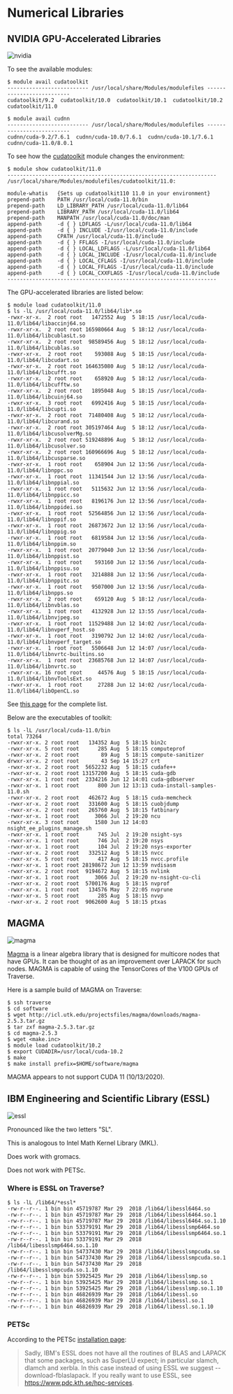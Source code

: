 # Numerical Libraries

## NVIDIA GPU-Accelerated Libraries

![nvidia](https://static.nvidiagrid.net/ngc/containers/cuda-logo-light.png)

To see the available modules:

```
$ module avail cudatoolkit
-------------------------- /usr/local/share/Modules/modulefiles --------------------------
cudatoolkit/9.2  cudatoolkit/10.0  cudatoolkit/10.1  cudatoolkit/10.2  cudatoolkit/11.0 

$ module avail cudnn
-------------------------- /usr/local/share/Modules/modulefiles --------------------------
cudnn/cuda-9.2/7.6.1  cudnn/cuda-10.0/7.6.1  cudnn/cuda-10.1/7.6.1  cudnn/cuda-11.0/8.0.1 
```

To see how the [cudatoolkit](https://developer.nvidia.com/cuda-toolkit) module changes the environment:

```
$ module show cudatoolkit/11.0 
-------------------------------------------------------------------
/usr/local/share/Modules/modulefiles/cudatoolkit/11.0:

module-whatis   {Sets up cudatoolkit110 11.0 in your environment}
prepend-path    PATH /usr/local/cuda-11.0/bin
prepend-path    LD_LIBRARY_PATH /usr/local/cuda-11.0/lib64
prepend-path    LIBRARY_PATH /usr/local/cuda-11.0/lib64
prepend-path    MANPATH /usr/local/cuda-11.0/doc/man
append-path     -d { } LDFLAGS -L/usr/local/cuda-11.0/lib64
append-path     -d { } INCLUDE -I/usr/local/cuda-11.0/include
append-path     CPATH /usr/local/cuda-11.0/include
append-path     -d { } FFLAGS -I/usr/local/cuda-11.0/include
append-path     -d { } LOCAL_LDFLAGS -L/usr/local/cuda-11.0/lib64
append-path     -d { } LOCAL_INCLUDE -I/usr/local/cuda-11.0/include
append-path     -d { } LOCAL_CFLAGS -I/usr/local/cuda-11.0/include
append-path     -d { } LOCAL_FFLAGS -I/usr/local/cuda-11.0/include
append-path     -d { } LOCAL_CXXFLAGS -I/usr/local/cuda-11.0/include
-------------------------------------------------------------------
```

The GPU-accelerated libraries are listed below:

```
$ module load cudatoolkit/11.0
$ ls -lL /usr/local/cuda-11.0/lib64/lib*.so
-rwxr-xr-x.  2 root root   1472552 Aug  5 18:15 /usr/local/cuda-11.0/lib64/libaccinj64.so
-rwxr-xr-x.  2 root root 165980664 Aug  5 18:12 /usr/local/cuda-11.0/lib64/libcublasLt.so
-rwxr-xr-x.  2 root root  98589456 Aug  5 18:12 /usr/local/cuda-11.0/lib64/libcublas.so
-rwxr-xr-x.  2 root root    593088 Aug  5 18:15 /usr/local/cuda-11.0/lib64/libcudart.so
-rwxr-xr-x.  2 root root 164635080 Aug  5 18:12 /usr/local/cuda-11.0/lib64/libcufft.so
-rwxr-xr-x.  2 root root    658920 Aug  5 18:12 /usr/local/cuda-11.0/lib64/libcufftw.so
-rwxr-xr-x.  2 root root   1895048 Aug  5 18:15 /usr/local/cuda-11.0/lib64/libcuinj64.so
-rwxr-xr-x.  3 root root   6992416 Aug  5 18:15 /usr/local/cuda-11.0/lib64/libcupti.so
-rwxr-xr-x.  2 root root  71480408 Aug  5 18:12 /usr/local/cuda-11.0/lib64/libcurand.so
-rwxr-xr-x.  2 root root 305197464 Aug  5 18:12 /usr/local/cuda-11.0/lib64/libcusolverMg.so
-rwxr-xr-x.  2 root root 519248896 Aug  5 18:12 /usr/local/cuda-11.0/lib64/libcusolver.so
-rwxr-xr-x.  2 root root 160966696 Aug  5 18:12 /usr/local/cuda-11.0/lib64/libcusparse.so
-rwxr-xr-x.  1 root root    658904 Jun 12 13:56 /usr/local/cuda-11.0/lib64/libnppc.so
-rwxr-xr-x.  1 root root  11341544 Jun 12 13:56 /usr/local/cuda-11.0/lib64/libnppial.so
-rwxr-xr-x.  1 root root   5115632 Jun 12 13:56 /usr/local/cuda-11.0/lib64/libnppicc.so
-rwxr-xr-x.  1 root root   8196176 Jun 12 13:56 /usr/local/cuda-11.0/lib64/libnppidei.so
-rwxr-xr-x.  1 root root  52564856 Jun 12 13:56 /usr/local/cuda-11.0/lib64/libnppif.so
-rwxr-xr-x.  1 root root  26873672 Jun 12 13:56 /usr/local/cuda-11.0/lib64/libnppig.so
-rwxr-xr-x.  1 root root   6819584 Jun 12 13:56 /usr/local/cuda-11.0/lib64/libnppim.so
-rwxr-xr-x.  1 root root  20779040 Jun 12 13:56 /usr/local/cuda-11.0/lib64/libnppist.so
-rwxr-xr-x.  1 root root    593160 Jun 12 13:56 /usr/local/cuda-11.0/lib64/libnppisu.so
-rwxr-xr-x.  1 root root   3214888 Jun 12 13:56 /usr/local/cuda-11.0/lib64/libnppitc.so
-rwxr-xr-x.  1 root root   9507000 Jun 12 13:56 /usr/local/cuda-11.0/lib64/libnpps.so
-rwxr-xr-x.  2 root root    659120 Aug  5 18:12 /usr/local/cuda-11.0/lib64/libnvblas.so
-rwxr-xr-x.  1 root root   4132928 Jun 12 13:55 /usr/local/cuda-11.0/lib64/libnvjpeg.so
-rwxr-xr-x.  1 root root  11529488 Jun 12 14:02 /usr/local/cuda-11.0/lib64/libnvperf_host.so
-rwxr-xr-x.  1 root root   3190792 Jun 12 14:02 /usr/local/cuda-11.0/lib64/libnvperf_target.so
-rwxr-xr-x.  1 root root   5506648 Jun 12 14:07 /usr/local/cuda-11.0/lib64/libnvrtc-builtins.so
-rwxr-xr-x.  1 root root  23685768 Jun 12 14:07 /usr/local/cuda-11.0/lib64/libnvrtc.so
-rwxr-xr-x. 16 root root     44576 Aug  5 18:15 /usr/local/cuda-11.0/lib64/libnvToolsExt.so
-rwxr-xr-x.  1 root root     27288 Jun 12 14:02 /usr/local/cuda-11.0/lib64/libOpenCL.so
```

See [this page](https://developer.nvidia.com/gpu-accelerated-libraries) for the complete list.


Below are the executables of toolkit:

```
$ ls -lL /usr/local/cuda-11.0/bin
total 73264
-rwxr-xr-x. 2 root root   134352 Aug  5 18:15 bin2c
-rwxr-xr-x. 5 root root      285 Aug  5 18:15 computeprof
-rwxr-xr-x. 2 root root       89 Aug  5 18:15 compute-sanitizer
drwxr-xr-x. 2 root root       43 Sep 14 15:27 crt
-rwxr-xr-x. 2 root root  5652232 Aug  5 18:15 cudafe++
-rwxr-xr-x. 2 root root 13157200 Aug  5 18:15 cuda-gdb
-rwxr-xr-x. 1 root root  2334216 Jun 12 14:01 cuda-gdbserver
-rwxr-xr-x. 1 root root      800 Jun 12 13:13 cuda-install-samples-11.0.sh
-rwxr-xr-x. 2 root root   462672 Aug  5 18:15 cuda-memcheck
-rwxr-xr-x. 2 root root   331600 Aug  5 18:15 cuobjdump
-rwxr-xr-x. 2 root root   265760 Aug  5 18:15 fatbinary
-rwxr-xr-x. 1 root root     3066 Jul  2 19:20 ncu
-rwxr-xr-x. 3 root root     1580 Jun 12 14:03 nsight_ee_plugins_manage.sh
-rwxr-xr-x. 1 root root      745 Jul  2 19:20 nsight-sys
-rwxr-xr-x. 1 root root      746 Jul  2 19:20 nsys
-rwxr-xr-x. 1 root root      104 Jul  2 19:20 nsys-exporter
-rwxr-xr-x. 2 root root   332512 Aug  5 18:15 nvcc
-rwxr-xr-x. 5 root root      417 Aug  5 18:15 nvcc.profile
-rwxr-xr-x. 1 root root 28198672 Jun 12 13:59 nvdisasm
-rwxr-xr-x. 2 root root  9194672 Aug  5 18:15 nvlink
-rwxr-xr-x. 1 root root     3066 Jul  2 19:20 nv-nsight-cu-cli
-rwxr-xr-x. 2 root root  5700176 Aug  5 18:15 nvprof
-rwxr-xr-x. 1 root root   134576 May  7 22:05 nvprune
-rwxr-xr-x. 5 root root      285 Aug  5 18:15 nvvp
-rwxr-xr-x. 2 root root  9062600 Aug  5 18:15 ptxas
```

## MAGMA

![magma](http://icl.cs.utk.edu/projectsfiles/magma/doxygen/magma-logo.png)

[Magma](https://icl.utk.edu/magma/) is a linear algebra library that is designed for multicore nodes that have GPUs. It can be thought of as an improvement over LAPACK for such nodes. MAGMA is capable of using the TensorCores of the V100 GPUs of Traverse.

Here is a sample build of MAGMA on Traverse:

```
$ ssh traverse
$ cd software
$ wget http://icl.utk.edu/projectsfiles/magma/downloads/magma-2.5.3.tar.gz
$ tar zxf magma-2.5.3.tar.gz
$ cd magma-2.5.3
$ wget <make.inc>
$ module load cudatoolkit/10.2
$ export CUDADIR=/usr/local/cuda-10.2
$ make
$ make install prefix=$HOME/software/magma
```

MAGMA appears to not support CUDA 11 (10/13/2020).

## IBM Engineering and Scientific Library (ESSL)

![essl](http://www.myiconfinder.com/uploads/iconsets/256-256-4be5cdae8f0f7b1d9c011b27d82107c5-ibm.png)

Pronounced like the two letters "SL".

This is analogous to Intel Math Kernel Library (MKL).

Does work with gromacs.

Does not work with PETSc.

### Where is ESSL on Traverse?

```
$ ls -lL /lib64/*essl*
-rw-r--r--. 1 bin bin 45719787 Mar 29  2018 /lib64/libessl6464.so
-rw-r--r--. 1 bin bin 45719787 Mar 29  2018 /lib64/libessl6464.so.1
-rw-r--r--. 1 bin bin 45719787 Mar 29  2018 /lib64/libessl6464.so.1.10
-rw-r--r--. 1 bin bin 53379191 Mar 29  2018 /lib64/libesslsmp6464.so
-rw-r--r--. 1 bin bin 53379191 Mar 29  2018 /lib64/libesslsmp6464.so.1
-rw-r--r--. 1 bin bin 53379191 Mar 29  2018 /lib64/libesslsmp6464.so.1.10
-rw-r--r--. 1 bin bin 54737430 Mar 29  2018 /lib64/libesslsmpcuda.so
-rw-r--r--. 1 bin bin 54737430 Mar 29  2018 /lib64/libesslsmpcuda.so.1
-rw-r--r--. 1 bin bin 54737430 Mar 29  2018 /lib64/libesslsmpcuda.so.1.10
-rw-r--r--. 1 bin bin 53925425 Mar 29  2018 /lib64/libesslsmp.so
-rw-r--r--. 1 bin bin 53925425 Mar 29  2018 /lib64/libesslsmp.so.1
-rw-r--r--. 1 bin bin 53925425 Mar 29  2018 /lib64/libesslsmp.so.1.10
-rw-r--r--. 1 bin bin 46826939 Mar 29  2018 /lib64/libessl.so
-rw-r--r--. 1 bin bin 46826939 Mar 29  2018 /lib64/libessl.so.1
-rw-r--r--. 1 bin bin 46826939 Mar 29  2018 /lib64/libessl.so.1.10
```

### PETSc

According to the PETSc [installation page](https://www.mcs.anl.gov/petsc/documentation/installation.html):

> Sadly, IBM's ESSL does not have all the routines of BLAS and LAPACK that some packages, such as SuperLU expect; in particular slamch, dlamch and xerbla. In this case instead of using ESSL we suggest --download-fblaslapack. If you really want to use ESSL, see https://www.pdc.kth.se/hpc-services.
